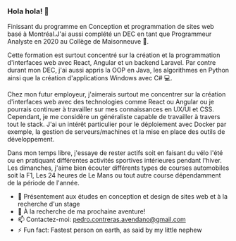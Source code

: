 ### Hola hola! 👋

<!--
**pcavendano/pcavendano** is a ✨ _special_ ✨ repository because its `README.md` (this file) appears on your GitHub profile.
-->

Finissant du programme en Conception et programmation de sites web basé à Montréal.J'ai aussi complété un DEC en tant que Programmeur Analyste en 2020 au Collège de Maisonneuve :closed_book:.

Cette formation est surtout concentré sur la création et la programmation d'interfaces web avec React, Angular et un backend Laravel.
Par contre durant mon DEC, j'ai aussi appris la OOP en Java, les algorithmes en Python ainsi que la création d'applications Windows avec C# :computer:.

Chez mon futur employeur, j'aimerais surtout me concentrer sur la création d'interfaces web avec des technologies comme React ou Angular ou je pourrais continuer à travailler sur mes connaissances  en UX/UI et CSS. Cependant, je me considère un généraliste capable de travailler à travers tout le stack. J'ai un intérêt particulier pour le déploiement avec Docker par exemple, la gestion de serveurs/machines et la mise en place des outils de développement.

Dans mon temps libre, j'essaye de rester actifs soit en faisant du vélo l'été ou en pratiquant différentes activités sportives intérieures pendant l'hiver. Les dimanches, j'aime bien écouter différents types de courses automobiles soit la F1, Les 24 heures de Le Mans ou tout autre course dépendamment  de la période de l'année.


- 🌱 Présentement aux études en conception et design de sites web et à la recherche d'un stage
- 🔭 À la recherche de ma prochaine aventure!
- 📫 Contactez-moi: pedro.contreras.avendano@gmail.com
- ⚡ Fun fact: Fastest person on earth, as said by my little nephew

